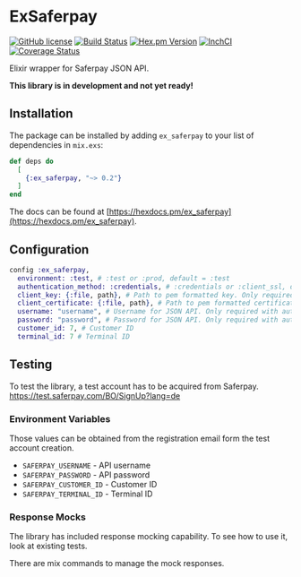# ExSaferpay

[![GitHub license](https://img.shields.io/badge/license-MIT-blue.svg)](https://raw.githubusercontent.com/jshmrtn/ex-saferpay/master/LICENSE)
[![Build Status](https://travis-ci.org/jshmrtn/ex-saferpay.svg?branch=master)](https://travis-ci.org/jshmrtn/ex-saferpay)
[![Hex.pm Version](https://img.shields.io/hexpm/v/ex_openssl.svg?style=flat)](https://hex.pm/packages/ex_saferpay)
[![InchCI](https://inch-ci.org/github/jshmrtn/ex-openssl.svg?branch=master)](https://inch-ci.org/github/jshmrtn/ex-saferpay)
[![Coverage Status](https://coveralls.io/repos/github/jshmrtn/ex-saferpay/badge.svg?branch=master)](https://coveralls.io/github/jshmrtn/ex-saferpay?branch=master)

Elixir wrapper for Saferpay JSON API.

**This library is in development and not yet ready!**

## Installation

The package can be installed by adding `ex_saferpay` to your list of dependencies in `mix.exs`:

```elixir
def deps do
  [
    {:ex_saferpay, "~> 0.2"}
  ]
end
```

The docs can be found at [https://hexdocs.pm/ex_saferpay](https://hexdocs.pm/ex_saferpay).

## Configuration

```elixir
config :ex_saferpay,
  environment: :test, # :test or :prod, default = :test
  authentication_method: :credentials, # :credentials or :client_ssl, default = :credentials
  client_key: {:file, path}, # Path to pem formatted key. Only required with auth method client_ssl
  client_certificate: {:file, path}, # Path to pem formatted certificate. Only required with auth method client_ssl
  username: "username", # Username for JSON API. Only required with auth method credentials
  password: "password", # Password for JSON API. Only required with auth method credentials
  customer_id: 7, # Customer ID
  terminal_id: 7 # Terminal ID
```

## Testing

To test the library, a test account has to be acquired from Saferpay. https://test.saferpay.com/BO/SignUp?lang=de

### Environment Variables

Those values can be obtained from the registration email form the test account creation.

* `SAFERPAY_USERNAME` - API username
* `SAFERPAY_PASSWORD` - API password
* `SAFERPAY_CUSTOMER_ID` - Customer ID
* `SAFERPAY_TERMINAL_ID` - Terminal ID

### Response Mocks

The library has included response mocking capability. To see how to use it, look at existing tests.

There are mix commands to manage the mock responses.
